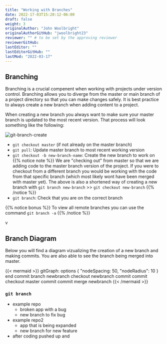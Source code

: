 ```yaml
---
title: "Working with Branches"
date: 2022-17-03T15:20:12-06:00
draft: false
weight: 3
originalAuthor: "John Woolbright"
originalAuthorGitHub: "jwoolbright23"
reviewer: "" # to be set by the approving reviewer
reviewerGitHub:
lastEditor: ""
lastEditorGitHub: ""
lastMod: "2022-03-17"
---
```


## Branching

Branching is a crucial compenent when working with projects under version control. Branching allows you to diverge from the master or main branch of a project directory so that you can make changes safely. It is best practice to always create a new branch when adding content to a project.

When creating a new branch you always want to make sure your master branch is updated to the most recent version. That process will look something like the following:

![git-branch-create](pictures/git-branch-create.png?classes=border)

- `git checkout master` (if not already on the master branch)
- `git pull`: Update master branch to most recent working version
- `git checkout -b new-branch-name`: Create the new branch to work on
{{% notice note %}}
We are "checking out" from master so that we are adding code to the master branch version of the project. If you were to checkout from a different branch you would be working with the code from that specific branch (which most likely wont have been merged with master yet). The above is also a shortened way of creating a new branch with `git branch new-branch` >> `git checkout new-branch`
{{% /notice %}}
- `git branch`: Check that you are on the correct branch

{{% notice bonus %}}
To view all remote branches you can use the command `git branch -a`
{{% /notice %}}

<!-- - Why you should do this -->v

## Branch Diagram

Below you will find a diagram vizualizing the creation of a new branch and making commits. You are also able to see the branch being merged into master.

{{< mermaid >}}
gitGraph:
options
{
  "nodeSpacing: 50,
  "nodeRadius": 10
}
end
  commit
  branch newbranch
  checkout newbranch
  commit
  commit
  checkout master
  commit
  commit
  merge newbranch
{{< /mermaid >}}


### `git branch`

- example repo
  - broken app with a bug
  - new branch to fix bug
- example repo2
  - app that is being expanded
  - new branch for new feature
- after coding pushed up and 

